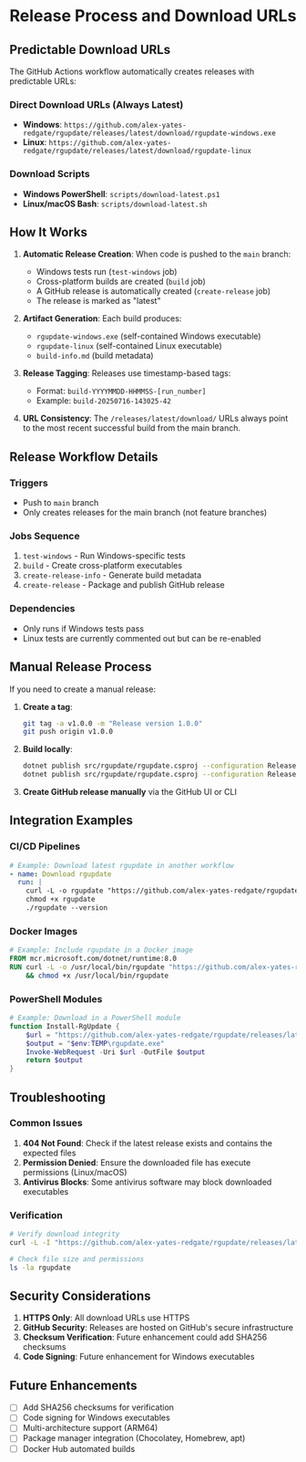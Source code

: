 # Release Process and Download URLs

## Predictable Download URLs

The GitHub Actions workflow automatically creates releases with predictable URLs:

### Direct Download URLs (Always Latest)
- **Windows**: `https://github.com/alex-yates-redgate/rgupdate/releases/latest/download/rgupdate-windows.exe`
- **Linux**: `https://github.com/alex-yates-redgate/rgupdate/releases/latest/download/rgupdate-linux`

### Download Scripts
- **Windows PowerShell**: `scripts/download-latest.ps1`
- **Linux/macOS Bash**: `scripts/download-latest.sh`

## How It Works

1. **Automatic Release Creation**: When code is pushed to the `main` branch:
   - Windows tests run (`test-windows` job)
   - Cross-platform builds are created (`build` job)
   - A GitHub release is automatically created (`create-release` job)
   - The release is marked as "latest" 

2. **Artifact Generation**: Each build produces:
   - `rgupdate-windows.exe` (self-contained Windows executable)
   - `rgupdate-linux` (self-contained Linux executable)
   - `build-info.md` (build metadata)

3. **Release Tagging**: Releases use timestamp-based tags:
   - Format: `build-YYYYMMDD-HHMMSS-[run_number]`
   - Example: `build-20250716-143025-42`

4. **URL Consistency**: The `/releases/latest/download/` URLs always point to the most recent successful build from the main branch.

## Release Workflow Details

### Triggers
- Push to `main` branch
- Only creates releases for the main branch (not feature branches)

### Jobs Sequence
1. `test-windows` - Run Windows-specific tests
2. `build` - Create cross-platform executables
3. `create-release-info` - Generate build metadata
4. `create-release` - Package and publish GitHub release

### Dependencies
- Only runs if Windows tests pass
- Linux tests are currently commented out but can be re-enabled

## Manual Release Process

If you need to create a manual release:

1. **Create a tag**:
   ```bash
   git tag -a v1.0.0 -m "Release version 1.0.0"
   git push origin v1.0.0
   ```

2. **Build locally**:
   ```bash
   dotnet publish src/rgupdate/rgupdate.csproj --configuration Release --runtime win-x64 --self-contained true --output ./publish/win-x64
   dotnet publish src/rgupdate/rgupdate.csproj --configuration Release --runtime linux-x64 --self-contained true --output ./publish/linux-x64
   ```

3. **Create GitHub release manually** via the GitHub UI or CLI

## Integration Examples

### CI/CD Pipelines
```yaml
# Example: Download latest rgupdate in another workflow
- name: Download rgupdate
  run: |
    curl -L -o rgupdate "https://github.com/alex-yates-redgate/rgupdate/releases/latest/download/rgupdate-linux"
    chmod +x rgupdate
    ./rgupdate --version
```

### Docker Images
```dockerfile
# Example: Include rgupdate in a Docker image
FROM mcr.microsoft.com/dotnet/runtime:8.0
RUN curl -L -o /usr/local/bin/rgupdate "https://github.com/alex-yates-redgate/rgupdate/releases/latest/download/rgupdate-linux" \
    && chmod +x /usr/local/bin/rgupdate
```

### PowerShell Modules
```powershell
# Example: Download in a PowerShell module
function Install-RgUpdate {
    $url = "https://github.com/alex-yates-redgate/rgupdate/releases/latest/download/rgupdate-windows.exe"
    $output = "$env:TEMP\rgupdate.exe"
    Invoke-WebRequest -Uri $url -OutFile $output
    return $output
}
```

## Troubleshooting

### Common Issues
1. **404 Not Found**: Check if the latest release exists and contains the expected files
2. **Permission Denied**: Ensure the downloaded file has execute permissions (Linux/macOS)
3. **Antivirus Blocks**: Some antivirus software may block downloaded executables

### Verification
```bash
# Verify download integrity
curl -L -I "https://github.com/alex-yates-redgate/rgupdate/releases/latest/download/rgupdate-linux"

# Check file size and permissions
ls -la rgupdate
```

## Security Considerations

1. **HTTPS Only**: All download URLs use HTTPS
2. **GitHub Security**: Releases are hosted on GitHub's secure infrastructure
3. **Checksum Verification**: Future enhancement could add SHA256 checksums
4. **Code Signing**: Future enhancement for Windows executables

## Future Enhancements

- [ ] Add SHA256 checksums for verification
- [ ] Code signing for Windows executables
- [ ] Multi-architecture support (ARM64)
- [ ] Package manager integration (Chocolatey, Homebrew, apt)
- [ ] Docker Hub automated builds
